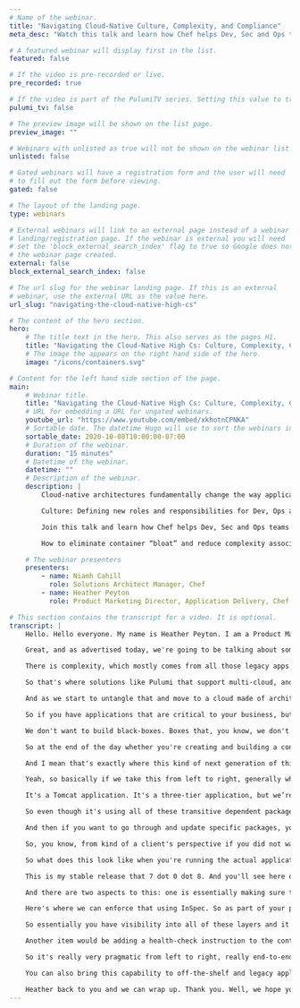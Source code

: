 ```yaml
---
# Name of the webinar.
title: "Navigating Cloud-Native Culture, Complexity, and Compliance"
meta_desc: "Watch this talk and learn how Chef helps Dev, Sec and Ops teams overcome better work together via a codified approach to application delivery."

# A featured webinar will display first in the list.
featured: false

# If the video is pre-recorded or live.
pre_recorded: true

# If the video is part of the PulumiTV series. Setting this value to true will list the video in the "PulumiTV" section.
pulumi_tv: false

# The preview image will be shown on the list page.
preview_image: ""

# Webinars with unlisted as true will not be shown on the webinar list
unlisted: false

# Gated webinars will have a registration form and the user will need
# to fill out the form before viewing.
gated: false

# The layout of the landing page.
type: webinars

# External webinars will link to an external page instead of a webinar
# landing/registration page. If the webinar is external you will need
# set the 'block_external_search_index' flag to true so Google does not index
# the webinar page created.
external: false
block_external_search_index: false

# The url slug for the webinar landing page. If this is an external
# webinar, use the external URL as the value here.
url_slug: "navigating-the-cloud-native-high-cs"

# The content of the hero section.
hero:
    # The title text in the hero. This also serves as the pages H1.
    title: "Navigating the Cloud-Native High Cs: Culture, Complexity, Compliance"
    # The image the appears on the right hand side of the hero.
    image: "/icons/containers.svg"

# Content for the left hand side section of the page.
main:
    # Webinar title.
    title: "Navigating the Cloud-Native High Cs: Culture, Complexity, Compliance"
    # URL for embedding a URL for ungated webinars.
    youtube_url: "https://www.youtube.com/embed/xkhotnCPNKA"
    # Sortable date. The datetime Hugo will use to sort the webinars in date order.
    sortable_date: 2020-10-08T10:00:00-07:00
    # Duration of the webinar.
    duration: "15 minutes"
    # Datetime of the webinar.
    datetime: ""
    # Description of the webinar.
    description: |
        Cloud-native architectures fundamentally change the way applications are built and delivered and introduce a sea of new challenges that need to be overcome including:

        Culture: Defining new roles and responsibilities for Dev, Ops and Security team members. Complexity: Jumping into a new technology while trying to modernize and maintain legacy systems. Compliance: Dealing with cascading dependency updates, minimizing attack surfaces, avoiding container misconfigurations, and building a hardened pipeline that becomes the single source of truth.

        Join this talk and learn how Chef helps Dev, Sec and Ops teams overcome better work together via a codified approach to application delivery. During the demonstration you’ll see:

        How to eliminate container “bloat” and reduce complexity associated with dependency updates with application definition How to apply a shift-left approach to system hardening that applies both to the container and the host the container in running on How Chef fits into pipelines, integrates with tools like Pulumi and helps secure the pipeline.

    # The webinar presenters
    presenters:
        - name: Niamh Cahill
          role: Solutions Architect Manager, Chef
        - name: Heather Peyton
          role: Product Marketing Director, Application Delivery, Chef

# This section contains the transcript for a video. It is optional.
transcript: |
    Hello. Hello everyone. My name is Heather Peyton. I am a Product Marketing Director at Chef, responsible for the application delivery side of the house, and along with me today, I have Niamh Cahill, Niamh if you want to go ahead and introduce yourself. Yeah, thank you., Heather. Hey, my name is Niamh Cahill, I’m the Solution Architect Manager for the West Coast for Chef, I’m very happy to be here today, and I love working in dev-ops with all of our customers.

    Great, and as advertised today, we're going to be talking about some of the challenges organizations face, especially from the operational side of the house as they adopt cloud native architectures and how Chef helps them overcome those. So, you look at studies across the industry. Commonly, you see these, these top challenges highlighted. Culture. Complexity. And Compliance. And there's a great quote over here from Gartner talking about the you know, the move to cloud native is not simple. There's cultural changes, more things shift left, more things are done in the development side of the house.

    There is complexity, which mostly comes from all those legacy apps that have to be untangled and then there's compliance. And when you look at this picture, we see compliance many times as its own thing, and to be successful in cloud native, we really want to start thinking about compliance across the whole process. Niamh, did you want to throw anything in on that? Yeah, absolutely. I think really what's key here when you're trying to overcome the complexity and the learning curve, is cooperation between the teams and you really want to find a framework and a tool-set that enables that cooperation.

    So that's where solutions like Pulumi that support multi-cloud, and different kinds of technologies as well as Chef and Chef Habitat and InSpec, really enable all of these different circles to come together. And honestly, compliance shouldn't be over here on its own, right? It should be layered in across everything that you do along with security. Exactly. So moving along when we think about complexity, right, we think about something that looks like this. I like to call this the mess in the middle and that's what dev-ops is addressing, you know, all the tendency, all the dependencies, all the tools, all the things that have to be done to take an application from dev to release.

    And as we start to untangle that and move to a cloud made of architectures, we’re really trying to break application components, instructions for delivering, into smaller and smaller pieces that can be more easily managed. And so as we move from coding applications to assembling applications, more and more tasks become codified and automated. And there's a great quote from Gartner here that addresses that and this is really Chef’s approach to helping clients move from their. existing architectures into cloud native architectures. What we do is we provide a common approach for defining applications and breaking them into those smaller and smaller pieces that not only works for cloud native architected applications, but existing applications.

    So if you have applications that are critical to your business, but you're not going to rewrite for five years and you want to be more efficient, this process of application definition can help you gain a lot of those economies of scale and manageability that you see with cloud native architectures without having to rewrite them. So application definition. This is really the process of defining everything that application needs to be built, run, and managed, then packaged into a single artifact that's infrastructure independent, and can be run anywhere, and deploy it on-demand as part of a pipeline. But then we have a new challenge to consider as we mature this.

    We don't want to build black-boxes. Boxes that, you know, we don't know where the dependencies are coming from or what are the transitive dependencies, or, you know, what version is actually running, and who owns that version and updating it? What was the base O-S and security policies? And Niamh, I know this is an area you talk to clients a lot about, did you have any more insight here? Yeah, I think that you know really making it, making the process really clear about what your transitive dependencies are, where you're supposed to get your packages from, what packages are approved for use within your environment, and really a whole, you know, implementing a strategy around package management is very important.

    So at the end of the day whether you're creating and building a container, or you're just applying a regular application that might be more legacy, these questions and the the whole challenge of managing those packages, versioning, deployment, etc., remains the same. So it becomes very important as you're deploying to multiple different environments with legacy apps that might include certain layers that are more up-to-date and cloud native. It's a lot to get your arms around and what I hear a lot is really, you know, how do we approach that from a strategy perspective? How do you really incorporate a framework that enables and allows your developers to focus their time on development rather than the actual build and deploy process? Yeah, great.

    And I mean that's exactly where this kind of next generation of thinking around packaging, strategy, management, comes into play where after we define the application and we've created these atomic, small pieces and we have single artifacts. We also Implement a strategy for tracking and managing those packages, so that we can see what's in them and manage them better across the organization. And along that plane is the integration plane, right? You want also those packages to be consumable across your dev-ops tool-chain and other solutions. And by doing that then we end up with a transparent package that's easy to audit, easy to manage, and easy to update. And with that then, Niamh I’ll turn it over to you, who’s going to like take us through the demo and show more of this.

    Yeah, so basically if we take this from left to right, generally what you want to do is you want to be building an application package that is as skinny and minimal as you need it. As it can be. You don't want to be including transitive dependencies, you won't be able to run that package in numerous different environments. Potentially run that under a container format. And then once you produce your container you want to make sure that the container is functional, that it's compliant, and then that you can easily deploy it and understand that it's securely deployed and that there is no security gaps exposed. And with that, I'm going to pivot over to the demo really quickly. So if we take a look at how Chef’s and the Chef Solution Stack, along with solutions like Pulumi enable this process, Chef Habitat really brings a mature capability to the package management layer. So what we're looking at here is an application.

    It's a Tomcat application. It's a three-tier application, but we’re really looking at the front-end here, and what we're defining here within Habitat is the ability to say. okay, these are the layers that are required to build this application. So included in that would be the build dependencies of, obviously Maven and Corretto, and then in order to run this application, we need these layers, we need Tomcat, when you Corretto and we need Mongo Tools in order to connect into our MondgoDB back-end. And so as you're going through and building the package with Habitat it is only Including the run-time libraries that it needs in the resulting package.

    So even though it's using all of these transitive dependent packages in order to build your Tomcat application, it is not including those in the resulting package. What that means is you have a very small deployment application package that has everything that it requires to run that application within any environment, and within any platform, including container formats. And, you know, even though we only said hey, we're using Maven in order to build this application, you'll see that all of Maven in-turn depends on all of these other packages and you have very clear visibility into what version of those packages is being used within this particular application.

    And then if you want to go through and update specific packages, you can. What this enables you to do, is to build a very small, skinny container, and in a lot of the container build approaches, you'll see that you'll typically start to install an application on an O-S container like Alpine or you know, the base bunch of container of the day, but what we're doing with the Habitat is that Habitat application plan allows you to build an application container from scratch, which only contains these application libraries that are needed as well as a scratch O-S. It also allows you to specify an application service user.

    So, you know, from kind of a client's perspective if you did not want to run your application as root within the container, you can specify that within your application Habitat plan here. So you could change that package service user to root, and that is the user that we will use within the container itself. And bear in mind that this application build process, as well as the container build process, can be leveraged as part of a —, a pipeline. And then once that container itself is built, it's available to run within your environment. And typically, what we recommend doing is if you're deploying to something like kubernetes, you can update your kubernetes manifest or your home-charge with the specific tag version. We will automatically export with this tag, but you can control the tag formatting.

    So what does this look like when you're running the actual application within your environment? Well, what this looks like is essentially, it we pivot over to Chef automate. What Habitat does is it also gives you visibility into what the deployment and run-time status of your application is. And, you know, one of the best practices is to always have a health-check and status-check within your application, which Habitat can help you enforce. So not only now do you have a container that's running a very thin version of your application and the application libraries, but you also have operational visibility into whether or not that application was visible in its deployment. So you'll see here, I have my application package that was deployed.

    This is my stable release that 7 dot 0 dot 8. And you'll see here on the right-hand side, I deployed this to five different instances and they are all up and running correctly. If they were not deployed correctly, we would have a critical warning in here and you can easily fall back to the last known, good package version or container. If we talk about on the security and compliance side what Chef brings to the table in this layer, is really the ability to ensure that as you're deploying, that you're deploying in a compliant and a secure manner.

    And there are two aspects to this: one is essentially making sure that your containers are compliant to your security standards. So it's much more than just vulnerability scanning. It's really making sure that your run-time configurations for your containers, as well as kubernetes, are secure and properly configured. And it doesn't matter if you're running in a managed service in the cloud, or if you're running docker hosts yourself, or kubernetes environments yourself, if you scroll down here, you'll see that a lot of the settings that we can automatically check for, they align to C-I-S recommended best practices, but they're also really pragmatic. So if you think about, you know, where we defined a non-root user as part of our Habitat package and we have that ability.

    Here's where we can enforce that using InSpec. So as part of your pipeline, what you would do, is you would run an InSpec check against your build container and you would ensure that container does not have the setting to run the application as root, which is simply, you know, that's just best secure practices. There's other obvious ones, like do not store secrets in docker files, but also install verified packages only. And if we link that back to Habitat as well, is how do you ensure that a package is verified? Well, with Habitat you have your blessed packages that are part of your Habitat origin, and essentially you have visibility into which packages are used within which applications and how those map back into your images. And you have reportability there as well.

    So essentially you have visibility into all of these layers and it's reported into your compliance overview. There's, you know, do not install unnecessary packages in the container. And if you look at this, a lot of these right here are just, you know, within InSpec itself. It's um, it could be a manual check, but if you build this into part of your pipeline, essentially you make sure that you're secure and compliant across all of the different layers.

    Another item would be adding a health-check instruction to the container image. So part of what we do with habitat is we automatically have that health-check included as part of your application build. That's what gives you visibility into the applications tab here in our Chef automate layer. So we bring all of these capabilities over to the kubernetes side as well. So as you're running your kubernetes environments, we can similarly check that your pods and your name-spaces are running in a secure manner, that they are not open to the world, that you have correct traffic configuration, um, configured on your kubernetes clusters.

    So it's really very pragmatic from left to right, really end-to-end security and compliance for not only docker containers, or containers in general, but also just running application packages. And I also want to mention one last thing before we finish the demo, which is, this capability is amazing.

    You can also bring this capability to off-the-shelf and legacy applications, I want to highlight that, so, you know, as you go through your Habitat application definition, your plan definition, you can actually simply without even building the application, copy your binary into the Habitat package and leverage the same deploy and install mechanisms as well as all of the compliance and security that comes with that. For those off-the-shelf as well as legacy applications. So that's it for the demo.

    Heather back to you and we can wrap up. Thank you. Well, we hope you enjoyed our lightning session on how Chef helps navigate the high C’s. With that we hope to see you virtually during the rest of the event and please feel free to reach out to us with any additional questions. Thanks Heather. Thank you very much, bye!
---
```

